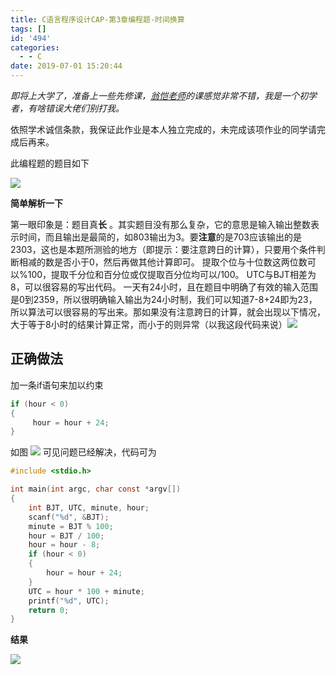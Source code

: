 ```yaml
---
title: C语言程序设计CAP-第3章编程题-时间换算
tags: []
id: '494'
categories:
  - - C
date: 2019-07-01 15:20:44
---
```


_即将上大学了，准备上一些先修课，[翁恺老师](https://www.icourse163.org/u/wengkai)的课感觉非常不错，我是一个初学者，有啥错误大佬们别打我。_

依照学术诚信条款，我保证此作业是本人独立完成的，未完成该项作业的同学请完成后再来。

此编程题的题目如下 

![](https://wordpress-1253676827.file.myqcloud.com/wp-content/uploads/2019/07/TIM截图20190701134832.png)

**简单解析一下**

第一眼印象是：题目真**长** 。其实题目没有那么复杂，它的意思是输入输出整数表示时间，而且输出是最简的，如803输出为3。要**注意**的是703应该输出的是2303，这也是本题所测验的地方（即提示：要注意跨日的计算），只要用个条件判断相减的数是否小于0，然后再做其他计算即可。 提取个位与十位数这两位数可以%100，提取千分位和百分位或仅提取百分位均可以/100。 UTC与BJT相差为8，可以很容易的写出代码。 一天有24小时，且在题目中明确了有效的输入范围是0到2359，所以很明确输入输出为24小时制，我们可以知道7-8+24即为23，所以算法可以很容易的写出来。那如果没有注意跨日的计算，就会出现以下情况，大于等于8小时的结果计算正常，而小于的则异常（以我这段代码来说）![](https://wordpress-1253676827.file.myqcloud.com/wp-content/uploads/2019/07/TIM截图20190701150903.png)

## 正确做法

加一条if语句来加以约束

```c
if (hour < 0)
{
     hour = hour + 24;
}
```

如图 ![](https://wordpress-1253676827.file.myqcloud.com/wp-content/uploads/2019/07/TIM截图20190701151546.png) 可见问题已经解决，代码可为

```c
#include <stdio.h>

int main(int argc, char const *argv[])
{
    int BJT, UTC, minute, hour;
    scanf("%d", &BJT);
    minute = BJT % 100;
    hour = BJT / 100;
    hour = hour - 8;
    if (hour < 0)
    {
        hour = hour + 24;
    }
    UTC = hour * 100 + minute;
    printf("%d", UTC);
    return 0;
}
```
**结果**

![](https://wordpress-1253676827.file.myqcloud.com/wp-content/uploads/2019/07/TIM截图20190701151855.png)
